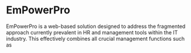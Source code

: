 # EmPowerPro
EmPowerPro is a web-based solution designed to address the fragmented approach currently prevalent in HR and management tools within the IT industry. This effectively combines all crucial management functions such as
